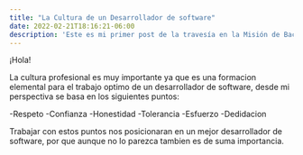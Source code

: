 ```yaml
---
title: "La Cultura de un Desarrollador de software"
date: 2022-02-21T18:16:21-06:00
description: 'Este es mi primer post de la travesía en la Misión de Backend con Node JS de Launch X.'
---
```


¡Hola!

La cultura profesional es muy importante ya que es una formacion elemental para el trabajo optimo
de un desarrollador de software, desde mi perspectiva se basa en los siguientes puntos:

-Respeto
-Confianza
-Honestidad
-Tolerancia
-Esfuerzo
-Dedidacion

Trabajar con estos puntos nos posicionaran en un mejor desarrollador de software, por que aunque no 
lo parezca tambien es de suma importancia.
